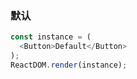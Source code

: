 ### 默认

<!--start-code-->
```js
const instance = (
  <Button>Default</Button>
);
ReactDOM.render(instance);
```
<!--end-code-->